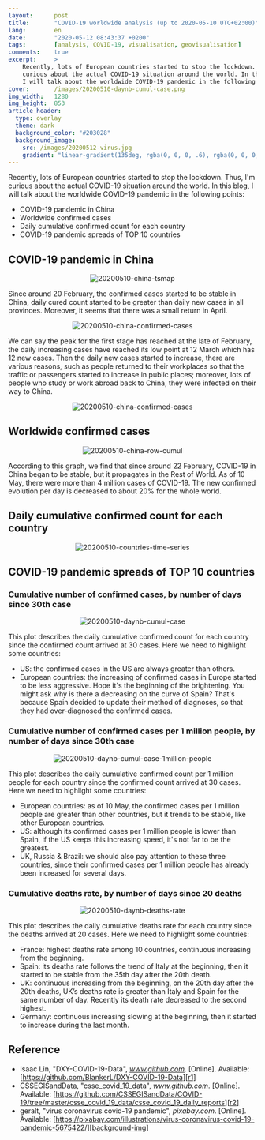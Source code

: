 ```yaml
---
layout:      post
title:       "COVID-19 worldwide analysis (up to 2020-05-10 UTC+02:00)"
lang:        en
date:        "2020-05-12 08:43:37 +0200"
tags:        [analysis, COVID-19, visualisation, geovisualisation]
comments:    true
excerpt:     >
    Recently, lots of European countries started to stop the lockdown. Thus, I'm
    curious about the actual COVID-19 situation around the world. In this blog,
    I will talk about the worldwide COVID-19 pandemic in the following points...
cover:       /images/20200510-daynb-cumul-case.png
img_width:   1280
img_height:  853
article_header:
  type: overlay
  theme: dark
  background_color: "#203028"
  background_image:
    src: /images/20200512-virus.jpg
    gradient: "linear-gradient(135deg, rgba(0, 0, 0, .6), rgba(0, 0, 0, .4))"
---
```



Recently, lots of European countries started to stop the lockdown. Thus, I'm
curious about the actual COVID-19 situation around the world. In this blog, I
will talk about the worldwide COVID-19 pandemic in the following points:
- COVID-19 pandemic in China
- Worldwide confirmed cases
- Daily cumulative confirmed count for each country
- COVID-19 pandemic spreads of TOP 10 countries

## COVID-19 pandemic in China

<p align="center">
  <img src="{{ site.baseurl }}/images/20200510-china-tsmap.gif"
       style="max-width: 720px"
       alt="20200510-china-tsmap">
</p>

Since around 20 February, the confirmed cases started to be stable in China,
daily cured count started to be greater than daily new cases in all provinces.
Moreover, it seems that there was a small return in April.

<p align="center">
  <img alt="20200510-china-confirmed-cases"
  src="{{ site.baseurl }}/images/20200510-china-confirmed-cases.png"/>
</p>

We can say the peak for the first stage has reached at the late of February,
the daily increasing cases have reached its low point at 12 March which has 12
new cases. Then the daily new cases started to increase, there are various
reasons, such as people returned to their workplaces so that the traffic or
passengers started to increase in public places; moreover, lots of people who
study or work abroad back to China, they were infected on their way to China.

<p align="center">
  <img alt="20200510-china-confirmed-cases"
  src="{{ site.baseurl }}/images/20200510-china-imported-cases.png"/>
</p>

## Worldwide confirmed cases

<p align="center">
  <img alt="20200510-china-row-cumul"
  src="{{ site.baseurl }}/images/20200510-china-row-cumul.png"/>
</p>

According to this graph, we find that since around 22 February, COVID-19 in
China began to be stable, but it propagates in the Rest of World. As of 10 May,
there were more than 4 million cases of COVID-19. The new confirmed evolution
per day is decreased to about 20% for the whole world.

## Daily cumulative confirmed count for each country

<p align="center">
  <img src="{{ site.baseurl }}/images/20200510-countries-time-series.gif"
       style="max-width: 720px"
       alt="20200510-countries-time-series">
</p>

## COVID-19 pandemic spreads of TOP 10 countries
### Cumulative number of confirmed cases, by number of days since 30th case

<p align="center">
  <img alt="20200510-daynb-cumul-case"
  src="{{ site.baseurl }}/images/20200510-daynb-cumul-case.png"/>
</p>

This plot describes the daily cumulative confirmed count for each country since
the confirmed count arrived at 30 cases. Here we need to highlight some
countries:

- US: the confirmed cases in the US are always greater than others.
- European countries: the increasing of confirmed cases in Europe started to be
less aggressive. Hope it's the beginning of the brightening. You might ask why
is there a decreasing on the curve of Spain? That's because Spain decided to
update their method of diagnoses, so that they had over-diagnosed the confirmed
cases.

### Cumulative number of confirmed cases per 1 million people, by number of days since 30th case

<p align="center">
  <img alt="20200510-daynb-cumul-case-1million-people"
  src="{{ site.baseurl }}/images/20200510-daynb-cumul-case-1million-people.png"/>
</p>

This plot describes the daily cumulative confirmed count per 1 million people
for each country since the confirmed count arrived at 30 cases. Here we need to
highlight some countries:

- European countries: as of 10 May, the confirmed cases per 1 million people are
greater than other countries, but it trends to be stable, like other European
countries.
- US: although its confirmed cases per 1 million people is lower than Spain, if
the US keeps this increasing speed, it's not far to be the greatest.
- UK, Russia & Brazil: we should also pay attention to these three countries,
since their confirmed cases per 1 million people has already been increased for
several days.

### Cumulative deaths rate, by number of days since 20 deaths

<p align="center">
  <img alt="20200510-daynb-deaths-rate"
  src="{{ site.baseurl }}/images/20200510-daynb-deaths-rate.png"/>
</p>

This plot describes the daily cumulative deaths rate for each country since the
deaths arrived at 20 cases. Here we need to highlight some countries:

- France: highest deaths rate among 10 countries, continuous increasing from the
beginning.
- Spain: its deaths rate follows the trend of Italy at the beginning, then it
started to be stable from the 35th day after the 20th death.
- UK: continuous increasing from the beginning, on the 20th day after the 20th
deaths, UK’s deaths rate is greater than Italy and Spain for the same number of
day. Recently its death rate decreased to the second highest.
- Germany: continuous increasing slowing at the beginning, then it started to
increase during the last month.

## Reference
- Isaac Lin, "DXY-COVID-19-Data", _www.github.com_. [Online]. Available: [https://github.com/BlankerL/DXY-COVID-19-Data][r1]
- CSSEGISandData, "csse_covid_19_data", _www.github.com_. [Online]. Available: [https://github.com/CSSEGISandData/COVID-19/tree/master/csse_covid_19_data/csse_covid_19_daily_reports][r2]
- geralt, "virus coronavirus covid-19 pandemic", _pixabay.com_. [Online]. Available: [https://pixabay.com/illustrations/virus-coronavirus-covid-19-pandemic-5675422/][background-img]

[r1]: https://github.com/BlankerL/DXY-COVID-19-Data
[r2]: https://github.com/CSSEGISandData/COVID-19/tree/master/csse_covid_19_data/csse_covid_19_daily_reports
[background-img]: https://pixabay.com/illustrations/virus-coronavirus-covid-19-pandemic-5675422/
